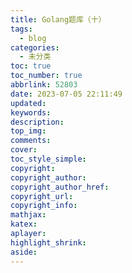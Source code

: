 ```yaml
---
title: Golang题库（十）
tags:
  - blog
categories:
  - 未分类
toc: true
toc_number: true
abbrlink: 52803
date: 2023-07-05 22:11:49
updated:
keywords:
description:
top_img:
comments:
cover:
toc_style_simple:
copyright:
copyright_author:
copyright_author_href:
copyright_url:
copyright_info:
mathjax:
katex:
aplayer:
highlight_shrink:
aside:
---
```

